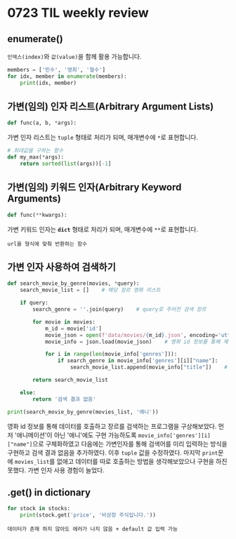 # 0723 TIL weekly review

## enumerate()

`인덱스(index)`와 `값(value)`을 함께 활용 가능합니다.

```python
members = ['민수', '영희', '철수']
for idx, member in enumerate(members):
    print(idx, member)
```

## 가변(임의) 인자 리스트(Arbitrary Argument Lists)

```python
def func(a, b, *args):
```

가변 인자 리스트는 `tuple` 형태로 처리가 되며, 매개변수에 `*`로 표현합니다.

```python
# 최대값을 구하는 함수 
def my_max(*args):
    return sorted(list(args))[-1]
```

## 가변(임의) 키워드 인자(Arbitrary Keyword Arguments)

```python
def func(**kwargs):
```

가변 키워드 인자는 **`dict`** 형태로 처리가 되며, 매개변수에 `**`로 표현합니다.

`url을 형식에 맞춰 반환하는 함수`

## 가변 인자 사용하여 검색하기

```python
def search_movie_by_genre(movies, *query):
    search_movie_list = []    # 해당 장르 영화 리스트

    if query:
        search_genre = ''.join(query)    # query로 주어진 검색 장르

        for movie in movies:
            m_id = movie['id']
            movie_json = open(f'data/movies/{m_id}.json', encoding='utf-8')
            movie_info = json.load(movie_json)    # 영화 id 정보를 통해 제목이 id 형식인 각각의 데이터 호출

            for i in range(len(movie_info['genres'])):
                if search_genre in movie_info['genres'][i]["name"]:
                    search_movie_list.append(movie_info["title"])    # 검색 장르가 장르명에 있으면 영화명 추가

        return search_movie_list

    else:
        return '검색 결과 없음'

print(search_movie_by_genre(movies_list, '애니'))
```

영화 id 정보를 통해 데이터를 호출하고 장르를 검색하는 프로그램을 구상해보았다. 먼저 '애니메이션'이 아닌 '애니'에도 구현 가능하도록 `movie_info['genres'][i]["name"]`으로 구체화하였고 다음에는 가변인자를 통해 검색어를 미리 입력하는 방식을 구현하고 검색 결과 없음을 추가하였다. 이후 `tuple` 값을 수정하였다. 마지막 `print`문에 `movies_list`를 없애고 데이터를 따로 호출하는 방법을 생각해보았으나 구현을 하진 못했다. 가변 인자 사용 경험이 늘었다.

## .get() in dictionary

```python
for stock in stocks:
    print(stock.get('price', '비상장 주식입니다.'))
```

`데이터가 존재 하지 않아도 에러가 나지 않음 + default 값 입력 가능`
